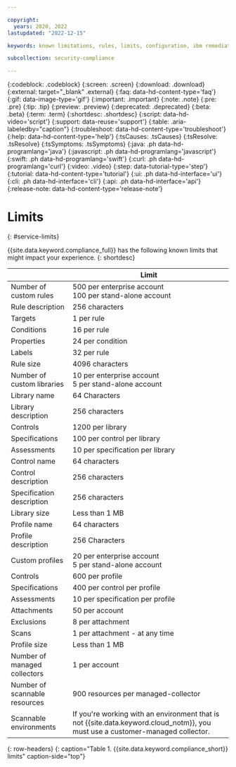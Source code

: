 ```yaml
---

copyright:
  years: 2020, 2022
lastupdated: "2022-12-15"

keywords: known limitations, rules, limits, configuration, ibm remediation, ssh key

subcollection: security-compliance

---
```


{:codeblock: .codeblock}
{:screen: .screen}
{:download: .download}
{:external: target="_blank" .external}
{:faq: data-hd-content-type='faq'}
{:gif: data-image-type='gif'}
{:important: .important}
{:note: .note}
{:pre: .pre}
{:tip: .tip}
{:preview: .preview}
{:deprecated: .deprecated}
{:beta: .beta}
{:term: .term}
{:shortdesc: .shortdesc}
{:script: data-hd-video='script'}
{:support: data-reuse='support'}
{:table: .aria-labeledby="caption"}
{:troubleshoot: data-hd-content-type='troubleshoot'}
{:help: data-hd-content-type='help'}
{:tsCauses: .tsCauses}
{:tsResolve: .tsResolve}
{:tsSymptoms: .tsSymptoms}
{:java: .ph data-hd-programlang='java'}
{:javascript: .ph data-hd-programlang='javascript'}
{:swift: .ph data-hd-programlang='swift'}
{:curl: .ph data-hd-programlang='curl'}
{:video: .video}
{:step: data-tutorial-type='step'}
{:tutorial: data-hd-content-type='tutorial'}
{:ui: .ph data-hd-interface='ui'}
{:cli: .ph data-hd-interface='cli'}
{:api: .ph data-hd-interface='api'}
{:release-note: data-hd-content-type='release-note'}


# Limits
{: #service-limits}

{{site.data.keyword.compliance_full}} has the following known limits that might impact your experience.
{: shortdesc}


|  | Limit |
|----------------|-----------|
| Number of custom rules | 500 per enterprise account</br>100 per stand-alone account |
| Rule description | 256 characters |
| Targets | 1 per rule |
| Conditions | 16 per rule |
| Properties | 24 per condition |
| Labels | 32 per rule |
| Rule size | 4096 characters |
| Number of custom libraries | 10 per enterprise account</br>5 per stand-alone account |
| Library name | 64 Characters |
| Library description | 256 characters |
| Controls | 1200 per library |
| Specifications | 100 per control per library |
| Assessments | 10 per specification per library |
| Control name | 64 characters |
| Control description | 256 characters |
| Specification description | 256 characters |
| Library size | Less than 1 MB |
| Profile name | 64 characters |
| Profile description | 256 Characters |
| Custom profiles | 20 per enterprise account</br>5 per stand-alone account |
| Controls | 600 per profile |
| Specifications | 400 per control per profile |
| Assessments | 10 per specification per profile |
| Attachments | 50 per account |
| Exclusions | 8 per attachment |
| Scans | 1 per attachment - at any time |
| Profile size | Less than 1 MB |
| Number of managed collectors | 1 per account |
| Number of scannable resources | 900 resources per managed-collector |
| Scannable environments | If you're working with an environment that is not {{site.data.keyword.cloud_notm}}, you must use a customer-managed collector. |
{: row-headers}
{: caption="Table 1. {{site.data.keyword.compliance_short}} limits" caption-side="top"}

